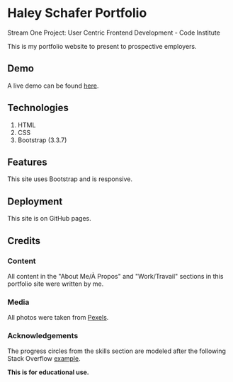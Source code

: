 # Haley Schafer Portfolio
Stream One Project: User Centric Frontend Development - Code Institute 

This is my portfolio website to present to prospective employers.


## Demo
A live demo can be found [here](https://code-institute-solutions.github.io/StudentExampleProjectGradeThree).


## Technologies
1. HTML
2. CSS
3. Bootstrap (3.3.7)


## Features
This site uses Bootstrap and is responsive. 


## Deployment 
This site is on GitHub pages.

## Credits

### Content
All content in the "About Me/À Propos" and "Work/Travail" sections in this portfolio site were written by me. 

### Media 
All photos were taken from [Pexels](https://www.pexels.com/).

### Acknowledgements

The progress circles from the skills section are modeled after the following Stack Overflow [example](https://stackoverflow.com/questions/14222138/css-progress-circle).

**This is for educational use.** 

